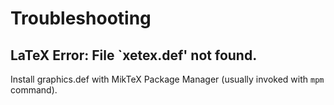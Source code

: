 # Troubleshooting

## LaTeX Error: File \`xetex.def' not found.

Install graphics.def with MikTeX Package Manager (usually invoked with `mpm` command).
